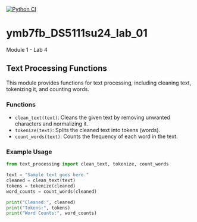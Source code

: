 [![Python CI](https://github.com/brittnyhopwood/ymb7fb_DS5111su24_lab_01/actions/workflows/validations.yml/badge.svg?event=workflow_dispatch)](https://github.com/brittnyhopwood/ymb7fb_DS5111su24_lab_01/actions/workflows/validations.yml)
# ymb7fb_DS5111su24_lab_01
Module 1 - Lab 4

## Text Processing Functions

This module provides functions for text processing, including cleaning text, tokenizing it, and counting words.

### Functions

- `clean_text(text)`: Cleans the given text by removing unwanted characters and normalizing it.
- `tokenize(text)`: Splits the cleaned text into tokens (words).
- `count_words(text)`: Counts the frequency of each word in the text.

### Example Usage

```python
from text_processing import clean_text, tokenize, count_words

text = "Sample text goes here."
cleaned = clean_text(text)
tokens = tokenize(cleaned)
word_counts = count_words(cleaned)

print("Cleaned:", cleaned)
print("Tokens:", tokens)
print("Word Counts:", word_counts)


